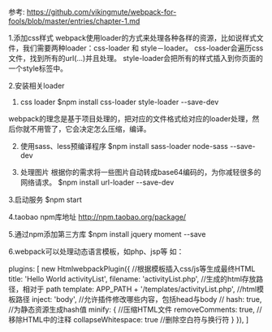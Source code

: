 参考:
https://github.com/vikingmute/webpack-for-fools/blob/master/entries/chapter-1.md

1.添加css样式
webpack使用loader的方式来处理各种各样的资源，比如说样式文件，我们需要两种loader：css-loader 和 style－loader。
css-loader会遍历css文件，找到所有的url(...)并且处理。
style-loader会把所有的样式插入到你页面的一个style标签中。

2.安装相关loader
1) css loader
$npm install css-loader style-loader --save-dev

webpack的理念是基于项目处理的，把对应的文件格式给对应的loader处理，然后你就不用管了，它会决定怎么压缩，编译。

2) 使用sass、less预编译程序
$npm install sass-loader node-sass --save-dev


3) 处理图片
根据你的需求将一些图片自动转成base64编码的，为你减轻很多的网络请求。
$npm install url-loader --save-dev


3.启动服务
$npm start

4.taobao npm库地址
http://npm.taobao.org/package/

5.通过npm添加第三方库
$npm install jquery moment --save

6.webpack可以处理动态语言模板，如php、jsp等
如：

plugins: [
	new HtmlwebpackPlugin({ //根据模板插入css/js等生成最终HTML
		title: 'Hello World activityList',
		filename: 'activityList.php', //生成的html存放路径，相对于 path
		template: APP_PATH + '/templates/activityList.php', //html模板路径
		inject: 'body', //允许插件修改哪些内容，包括head与body
		// hash: true, //为静态资源生成hash值
		minify: { //压缩HTML文件
			removeComments: true, //移除HTML中的注释
			collapseWhitespace: true //删除空白符与换行符
		}
	}),
]


